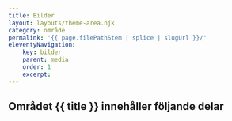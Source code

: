 ```yaml
---
title: Bilder
layout: layouts/theme-area.njk
category: område
permalink: '{{ page.filePathStem | splice | slugUrl }}/'
eleventyNavigation:
    key: bilder
    parent: media
    order: 1
    excerpt:
---
```


## Området {{ title }} innehåller följande delar
